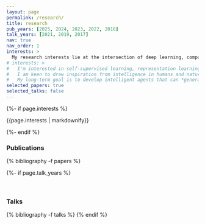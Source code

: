 ```yaml
---
layout: page
permalink: /research/
title: research
pub_years: [2025, 2024, 2023, 2022, 2018]
talk_years: [2021, 2019, 2017]
nav: true
nav_order: 1
interests: >
  My research interests lie at the intersection of deep learning, computer vision, and robotics---particularly in the areas of (multimodal) representation learning, self-supervised learning, open-endedness, and agents.
# interests: >
#   I'm interested in self-supervised learning, representation learning, curiosity-based exploration, and leveraging internet-scale models and data.
#   I am keen to draw inspiration from intelligence in humans and nature---especially as a goal-post rather than a blueprint.
#   My long-term goal is to develop intelligent agents that can *generalize* and *continually adapt* as robustly and efficiently as humans do, allowing them to be *safely* deployed in the real world.
selected_papers: true
selected_talks: false
---
```


<div class="publications">

{%- if page.interests %}

<p>{{page.interests | markdownify}}</p>
{%- endif %}

<h3>Publications</h3>
{% bibliography -f papers %}

{%- if page.talk_years %}
<br><br><br>

<h3>Talks</h3>
{% bibliography -f talks %}
{% endif %}

</div>
